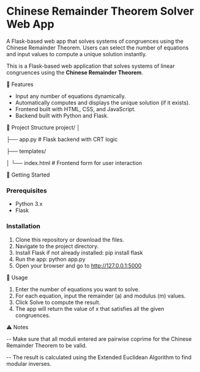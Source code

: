 # Chinese Remainder Theorem Solver Web App
A Flask-based web app that solves systems of congruences using the Chinese Remainder Theorem. Users can select the number of equations and input values to compute a unique solution instantly.

This is a Flask-based web application that solves systems of linear congruences using the **Chinese Remainder Theorem**.

🔧 Features
- Input any number of equations dynamically.
- Automatically computes and displays the unique solution (if it exists).
- Frontend built with HTML, CSS, and JavaScript.
- Backend built with Python and Flask.

📁 Project Structure
project/
│

├── app.py # Flask backend with CRT logic

├── templates/

│ └── index.html # Frontend form for user interaction


🚀 Getting Started
### Prerequisites
- Python 3.x
- Flask

### Installation
1. Clone this repository or download the files.
2. Navigate to the project directory.
3. Install Flask if not already installed:
   pip install flask
4. Run the app:
   python app.py
5. Open your browser and go to http://127.0.0.1:5000

📌 Usage
1. Enter the number of equations you want to solve.
2. For each equation, input the remainder (a) and modulus (m) values.
3. Click Solve to compute the result.
4. The app will return the value of x that satisfies all the given congruences.

⚠️ Notes

-- Make sure that all moduli entered are pairwise coprime for the Chinese Remainder Theorem to be valid.

-- The result is calculated using the Extended Euclidean Algorithm to find modular inverses.


